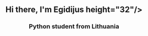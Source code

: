 <h2 align="center">Hi there, I'm Egidijus</a> height="32"/></h2>
<h3 align="center">Python student from Lithuania </h3>

